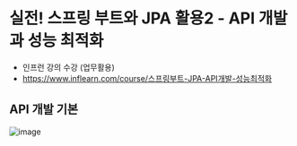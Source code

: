 # 실전! 스프링 부트와 JPA 활용2 - API 개발과 성능 최적화
  * 인프런 강의 수강 (업무활용)
  * https://www.inflearn.com/course/스프링부트-JPA-API개발-성능최적화

## **API 개발 기본**
![image](https://user-images.githubusercontent.com/79301439/177907970-802dfcd4-100a-44f5-8467-f269360b657f.png)
